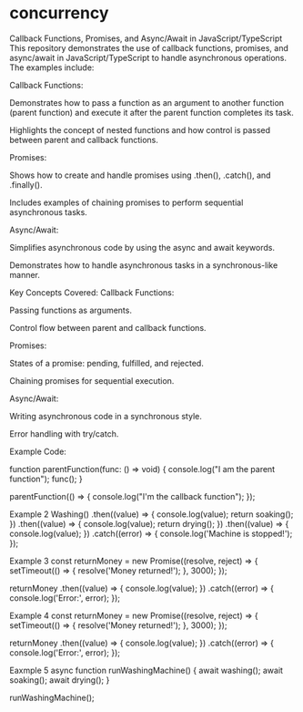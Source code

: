 # concurrency

Callback Functions, Promises, and Async/Await in JavaScript/TypeScript
This repository demonstrates the use of callback functions, promises, and async/await in JavaScript/TypeScript to handle
asynchronous operations. The examples include:

Callback Functions:

Demonstrates how to pass a function as an argument to another function (parent function) and execute it after the parent function 
completes its task.

Highlights the concept of nested functions and how control is passed between parent and callback functions.

Promises:

Shows how to create and handle promises using .then(), .catch(), and .finally().

Includes examples of chaining promises to perform sequential asynchronous tasks.

Async/Await:

Simplifies asynchronous code by using the async and await keywords.

Demonstrates how to handle asynchronous tasks in a synchronous-like manner.

Key Concepts Covered:
Callback Functions:

Passing functions as arguments.

Control flow between parent and callback functions.

Promises:

States of a promise: pending, fulfilled, and rejected.

Chaining promises for sequential execution.

Async/Await:

Writing asynchronous code in a synchronous style.

Error handling with try/catch.

Example Code:

function parentFunction(func: () => void) {
  console.log("I am the parent function");
  func();
}

parentFunction(() => {
  console.log("I'm the callback function");
});

Example 2
Washing()
  .then((value) => {
    console.log(value);
    return soaking();
  })
  .then((value) => {
    console.log(value);
    return drying();
  })
  .then((value) => {
    console.log(value);
  })
  .catch((error) => {
    console.log('Machine is stopped!');
  });


Example 3
const returnMoney = new Promise((resolve, reject) => {
  setTimeout(() => {
    resolve('Money returned!');
  }, 3000);
});

returnMoney
  .then((value) => {
    console.log(value);
  })
  .catch((error) => {
    console.log('Error:', error);
  });

Example 4
const returnMoney = new Promise((resolve, reject) => {
  setTimeout(() => {
    resolve('Money returned!');
  }, 3000);
});

returnMoney
  .then((value) => {
    console.log(value);
  })
  .catch((error) => {
    console.log('Error:', error);
  });

Eaxmple 5
async function runWashingMachine() {
  await washing();
  await soaking();
  await drying();
}

runWashingMachine();
